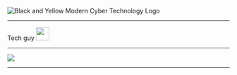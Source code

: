 

![Black and Yellow Modern Cyber Technology Logo](https://github.com/amba666/amba666/assets/67413568/67a1b1aa-9c55-4eca-84a0-8c4522c543bc)







---

Tech guy  <img src="https://media.giphy.com/media/WUlplcMpOCEmTGBtBW/giphy.gif" width="30">

---

![](https://komarev.com/ghpvc/?username=your-amba666&style=for-the-badge&label=PROFILE+VISITS)

----








